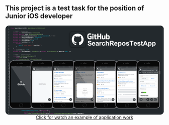 ## This project is a test task for the position of Junior iOS developer

<img src="https://github.com/IvanStebletsov/GitHubSearchReposTestApp/blob/master/raw/GitHubSearchReposTestAppReadmePicture.png" align="center">

<div align="center"><a href="https://youtu.be/ioTBEURAaVo" align = "center">Click for watch an example of application work</a></div>
